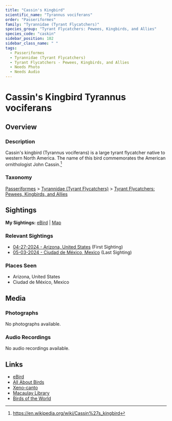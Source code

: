 ```yaml
---
title: "Cassin's Kingbird"
scientific_name: "Tyrannus vociferans"
order: "Passeriformes"
family: "Tyrannidae (Tyrant Flycatchers)"
species_group: "Tyrant Flycatchers: Pewees, Kingbirds, and Allies"
species_code: "caskin"
sidebar_position: 102
sidebar_class_name: " "
tags: 
  - Passeriformes
  - Tyrannidae (Tyrant Flycatchers)
  - Tyrant Flycatchers - Pewees, Kingbirds, and Allies
  - Needs Photo
  - Needs Audio
---
```


# Cassin's Kingbird <span className='sci_name'>Tyrannus vociferans</span>

## Overview

### Description
Cassin's kingbird (Tyrannus vociferans) is a large tyrant flycatcher native to western North America. The name of this bird commemorates the American ornithologist John Cassin.[^1]

[^1]: https://en.wikipedia.org/wiki/Cassin%27s_kingbird

### Taxonomy
[Passeriformes](/tags/passeriformes) > [Tyrannidae (Tyrant Flycatchers)](/tags/tyrannidae-tyrant-flycatchers) > [Tyrant Flycatchers: Pewees, Kingbirds, and Allies](/tags/tyrant-flycatchers-pewees-kingbirds-and-allies)


## Sightings

**My Sightings:** [eBird](https://ebird.org/lifelist?r=world&time=life&spp=caskin) | [Map](/map?species_code=caskin)

### Relevant Sightings

* [04-27-2024 - Arizona, United States](https://ebird.org/checklist/S170587133) (First Sighting)
* [05-03-2024 - Ciudad de México, Mexico](https://ebird.org/checklist/S171944260) (Last Sighting)

### Places Seen

* Arizona, United States
* Ciudad de México, Mexico



## Media
### Photographs
No photographs available.

### Audio Recordings
No audio recordings available.

## Links
* [eBird](https://ebird.org/species/caskin) 
* [All About Birds](https://www.allaboutbirds.org/guide/caskin) 
* [Xeno-canto](https://www.xeno-canto.org/species/tyrannus-vociferans) 
* [Macaulay Library](https://search.macaulaylibrary.org/catalog?taxonCode=caskin&sort=rating_rank_desc)
* [Birds of the World](https://birdsoftheworld.org/bow/species/caskin)
